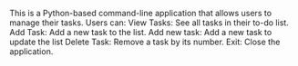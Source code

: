 This is a Python-based command-line application that allows users to manage their tasks. Users can:
View Tasks: See all tasks in their to-do list.
Add Task: Add a new task to the list.
Add new task: Add a new task to update the list
Delete Task: Remove a task by its number.
Exit: Close the application.
